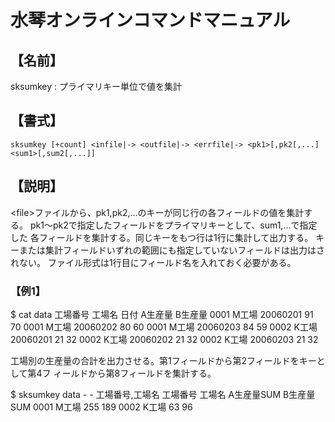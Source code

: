 # 水琴オンラインコマンドマニュアル

## 【名前】

sksumkey : プライマリキー単位で値を集計

## 【書式】

    sksumkey [+count] <infile|-> <outfile|-> <errfile|-> <pk1>[,pk2[,...] <sum1>[,sum2[,...]]

## 【説明】

&lt;file&gt;ファイルから、pk1,pk2,...のキーが同じ行の各フィールドの値を集計する。
pk1～pk2で指定したフィールドをプライマリキーとして、sum1,...で指定した
各フィールドを集計する。同じキーをもつ行は1行に集計して出力する。
キーまたは集計フィールドいずれの範囲にも指定していないフィールドは出力はされない。
ファイル形式は1行目にフィールド名を入れておく必要がある。

### 【例1】

$ cat data
工場番号 工場名 日付 A生産量 B生産量
0001 M工場 20060201 91 70
0001 M工場 20060202 80 60
0001 M工場 20060203 84 59
0002 K工場 20060201 21 32
0002 K工場 20060202 21 32
0002 K工場 20060203 21 32

工場別の生産量の合計を出力させる。第1フィールドから第2フィールドをキーとして第4フ
ィールドから第8フィールドを集計する。

$ sksumkey data - - 工場番号,工場名
工場番号 工場名 A生産量SUM B生産量SUM
0001 M工場 255 189
0002 K工場 63 96
